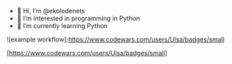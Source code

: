 - 👋 Hi, I’m @ekolodenets
- 👀 I’m interested in programming in Python
- 🌱 I’m currently learning Python

![example workflow]:https://www.codewars.com/users/Ulsa/badges/small

[https://www.codewars.com/users/Ulsa/badges/small]
<!---
ekolodenets/ekolodenets is a ✨ special ✨ repository because its `README.md` (this file) appears on your GitHub profile.
You can click the Preview link to take a look at your changes.
--->
